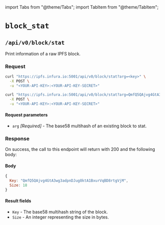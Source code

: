 import Tabs from "@theme/Tabs";
import TabItem from "@theme/TabItem";

# `block_stat`

## `/api/v0/block/stat`

Print information of a raw IPFS block.

### Request

<Tabs>
  <TabItem value="Syntax" label="Syntax" default>

```bash
curl "https://ipfs.infura.io:5001/api/v0/block/stat?arg=<key>" \
  -X POST \
  -u "<YOUR-API-KEY>:<YOUR-API-KEY-SECRET>"
```

  </TabItem>
  <TabItem value="Example" label="Example" >

```bash
curl "https://ipfs.infura.io:5001/api/v0/block/stat?arg=QmfQ5QAjvg4GtA3wg3adpnDJug8ktA1BxurVqBD8rtgVjM" \
  -X POST \
  -u "<YOUR-API-KEY>:<YOUR-API-KEY-SECRET>"
```

  </TabItem>
</Tabs>

#### Request parameters

- `arg` _\[Required]_ - The base58 multihash of an existing block to stat.

### Response

On success, the call to this endpoint will return with 200 and the following body:

#### Body

```js
{
  Key: "QmfQ5QAjvg4GtA3wg3adpnDJug8ktA1BxurVqBD8rtgVjM",
  Size: 18
}
```

#### Result fields

- `Key` - The base58 multihash string of the block.
- `Size` - An integer representing the size in bytes.

